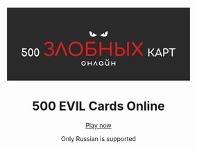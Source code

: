 <p align="center">
  <img src="./apps/client/public/icons/og-preview.svg" width="422" alt="Cat Eyes" />
</p>

<h1 align="center">
  500 EVIL Cards Online
</h1>

<p align="center">
  <a rel="noopener noreferrer" target="_blank" href="#">Play now</a>
</p>

<p align="center">
  Only Russian is supported
</p>
